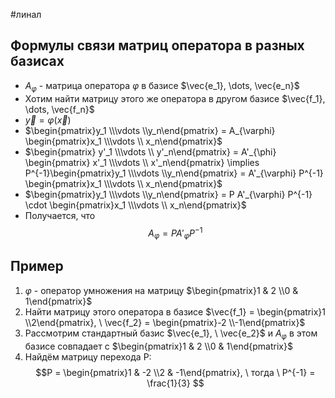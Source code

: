 #линал 
## Формулы связи матриц оператора в разных базисах
- $A_{\varphi}$ - матрица оператора $\varphi$ в базисе $\vec{e_1}, \dots, \vec{e_n}$
- Хотим найти матрицу этого же оператора в другом базисе $\vec{f_1}, \dots, \vec{f_n}$
- $\vec{y} = \varphi(\vec{x})$
- $\begin{pmatrix}y_1 \\\vdots \\y_n\end{pmatrix} = A_{\varphi} \begin{pmatrix}x_1 \\\vdots \\ x_n\end{pmatrix}$
- $\begin{pmatrix} y'_1 \\\vdots \\ y'_n\end{pmatrix} = A'_{\phi} \begin{pmatrix} x'_1 \\\vdots \\ x'_n\end{pmatrix} \implies P^{-1}\begin{pmatrix}y_1 \\\vdots \\y_n\end{pmatrix} = A'_{\varphi} P^{-1} \begin{pmatrix}x_1 \\\vdots \\ x_n\end{pmatrix}$
- $\begin{pmatrix}y_1 \\\vdots \\y_n\end{pmatrix} = P A'_{\varphi} P^{-1} \cdot \begin{pmatrix}x_1 \\\vdots \\ x_n\end{pmatrix}$
- Получается, что $$A_{\varphi} = P A'_{\varphi} P^{-1}$$
## Пример
1. $\varphi$ - оператор умножения на матрицу $\begin{pmatrix}1 & 2 \\0 & 1\end{pmatrix}$
2. Найти матрицу этого оператора в базисе $\vec{f_1} = \begin{pmatrix}1 \\2\end{pmatrix}, \ \vec{f_2} = \begin{pmatrix}-2 \\-1\end{pmatrix}$
3. Рассмотрим стандартный базис $\vec{e_1}, \ \vec{e_2}$ и $A_{\varphi}$ в этом базисе совпадает с $\begin{pmatrix}1 & 2 \\0 & 1\end{pmatrix}$
4. Найдём матрицу перехода P:
	$$P = \begin{pmatrix}1 & -2 \\2 & -1\end{pmatrix}, \ тогда \ P^{-1} = \frac{1}{3} $$